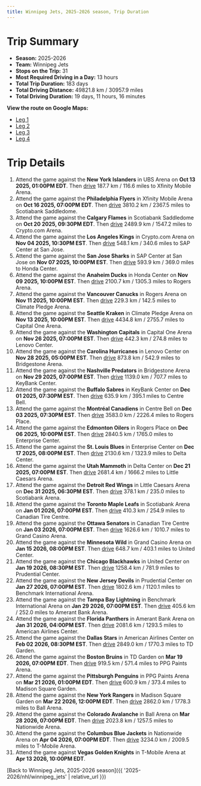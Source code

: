 ```yaml
---
title: Winnipeg Jets, 2025-2026 season, Trip Duration
---
```


# Trip Summary
- **Season:** 2025-2026
- **Team:** Winnipeg Jets
- **Stops on the Trip:** 31
- **Most Required Driving in a Day:** 13 hours
- **Total Trip Duration:** 183 days
- **Total Driving Distance:** 49821.8 km / 30957.9 miles
- **Total Driving Duration:** 19 days, 11 hours, 16 minutes

**View the route on Google Maps:**
- [Leg 1](https://www.google.com/maps/dir/UBS+Arena+New+York/Xfinity+Mobile+Arena+Philadelphia/Scotiabank+Saddledome+Calgary/Crypto.com+Arena+Los+Angeles/SAP+Center+at+San+Jose+San+Jose/Honda+Center+Anaheim/Rogers+Arena+Vancouver/Climate+Pledge+Arena+Seattle/Capital+One+Arena+Washington/Lenovo+Center+Carolina)
- [Leg 2](https://www.google.com/maps/dir/Lenovo+Center+Carolina/Bridgestone+Arena+Nashville/KeyBank+Center+Buffalo/Centre+Bell+Montréal/Rogers+Place+Edmonton/Enterprise+Center+St.+Louis/Delta+Center+Utah/Little+Caesars+Arena+Detroit/Scotiabank+Arena+Toronto/Canadian+Tire+Centre+Ottawa)
- [Leg 3](https://www.google.com/maps/dir/Canadian+Tire+Centre+Ottawa/Grand+Casino+Arena+Minnesota/United+Center+Chicago/Prudential+Center+New+Jersey/Benchmark+International+Arena+Tampa+Bay/Amerant+Bank+Arena+Florida/American+Airlines+Center+Dallas/TD+Garden+Boston/PPG+Paints+Arena+Pittsburgh/Madison+Square+Garden+New+York)
- [Leg 4](https://www.google.com/maps/dir/Madison+Square+Garden+New+York/Ball+Arena+Colorado/Nationwide+Arena+Columbus/T-Mobile+Arena+Vegas)

# Trip Details
1. Attend the game against the **New York Islanders** in UBS Arena on **Oct 13 2025, 01:00PM EDT**. Then [drive](https://www.google.com/maps/dir/UBS+Arena+New+York/Xfinity+Mobile+Arena+Philadelphia) 187.7 km / 116.6 miles to Xfinity Mobile Arena.
2. Attend the game against the **Philadelphia Flyers** in Xfinity Mobile Arena on **Oct 16 2025, 07:00PM EDT**. Then [drive](https://www.google.com/maps/dir/Xfinity+Mobile+Arena+Philadelphia/Scotiabank+Saddledome+Calgary) 3810.2 km / 2367.5 miles to Scotiabank Saddledome.
3. Attend the game against the **Calgary Flames** in Scotiabank Saddledome on **Oct 20 2025, 09:30PM EDT**. Then [drive](https://www.google.com/maps/dir/Scotiabank+Saddledome+Calgary/Crypto.com+Arena+Los+Angeles) 2489.9 km / 1547.2 miles to Crypto.com Arena.
4. Attend the game against the **Los Angeles Kings** in Crypto.com Arena on **Nov 04 2025, 10:30PM EST**. Then [drive](https://www.google.com/maps/dir/Crypto.com+Arena+Los+Angeles/SAP+Center+at+San+Jose+San+Jose) 548.1 km / 340.6 miles to SAP Center at San Jose.
5. Attend the game against the **San Jose Sharks** in SAP Center at San Jose on **Nov 07 2025, 10:00PM EST**. Then [drive](https://www.google.com/maps/dir/SAP+Center+at+San+Jose+San+Jose/Honda+Center+Anaheim) 593.9 km / 369.0 miles to Honda Center.
6. Attend the game against the **Anaheim Ducks** in Honda Center on **Nov 09 2025, 10:00PM EST**. Then [drive](https://www.google.com/maps/dir/Honda+Center+Anaheim/Rogers+Arena+Vancouver) 2100.7 km / 1305.3 miles to Rogers Arena.
7. Attend the game against the **Vancouver Canucks** in Rogers Arena on **Nov 11 2025, 10:00PM EST**. Then [drive](https://www.google.com/maps/dir/Rogers+Arena+Vancouver/Climate+Pledge+Arena+Seattle) 229.3 km / 142.5 miles to Climate Pledge Arena.
8. Attend the game against the **Seattle Kraken** in Climate Pledge Arena on **Nov 13 2025, 10:00PM EST**. Then [drive](https://www.google.com/maps/dir/Climate+Pledge+Arena+Seattle/Capital+One+Arena+Washington) 4434.8 km / 2755.7 miles to Capital One Arena.
9. Attend the game against the **Washington Capitals** in Capital One Arena on **Nov 26 2025, 07:00PM EST**. Then [drive](https://www.google.com/maps/dir/Capital+One+Arena+Washington/Lenovo+Center+Carolina) 442.3 km / 274.8 miles to Lenovo Center.
10. Attend the game against the **Carolina Hurricanes** in Lenovo Center on **Nov 28 2025, 05:00PM EST**. Then [drive](https://www.google.com/maps/dir/Lenovo+Center+Carolina/Bridgestone+Arena+Nashville) 873.8 km / 542.9 miles to Bridgestone Arena.
11. Attend the game against the **Nashville Predators** in Bridgestone Arena on **Nov 29 2025, 07:00PM EST**. Then [drive](https://www.google.com/maps/dir/Bridgestone+Arena+Nashville/KeyBank+Center+Buffalo) 1139.0 km / 707.7 miles to KeyBank Center.
12. Attend the game against the **Buffalo Sabres** in KeyBank Center on **Dec 01 2025, 07:30PM EST**. Then [drive](https://www.google.com/maps/dir/KeyBank+Center+Buffalo/Centre+Bell+Montréal) 635.9 km / 395.1 miles to Centre Bell.
13. Attend the game against the **Montréal Canadiens** in Centre Bell on **Dec 03 2025, 07:30PM EST**. Then [drive](https://www.google.com/maps/dir/Centre+Bell+Montréal/Rogers+Place+Edmonton) 3583.0 km / 2226.4 miles to Rogers Place.
14. Attend the game against the **Edmonton Oilers** in Rogers Place on **Dec 06 2025, 10:00PM EST**. Then [drive](https://www.google.com/maps/dir/Rogers+Place+Edmonton/Enterprise+Center+St.+Louis) 2840.5 km / 1765.0 miles to Enterprise Center.
15. Attend the game against the **St. Louis Blues** in Enterprise Center on **Dec 17 2025, 08:00PM EST**. Then [drive](https://www.google.com/maps/dir/Enterprise+Center+St.+Louis/Delta+Center+Utah) 2130.6 km / 1323.9 miles to Delta Center.
16. Attend the game against the **Utah Mammoth** in Delta Center on **Dec 21 2025, 07:00PM EST**. Then [drive](https://www.google.com/maps/dir/Delta+Center+Utah/Little+Caesars+Arena+Detroit) 2681.4 km / 1666.2 miles to Little Caesars Arena.
17. Attend the game against the **Detroit Red Wings** in Little Caesars Arena on **Dec 31 2025, 06:30PM EST**. Then [drive](https://www.google.com/maps/dir/Little+Caesars+Arena+Detroit/Scotiabank+Arena+Toronto) 378.1 km / 235.0 miles to Scotiabank Arena.
18. Attend the game against the **Toronto Maple Leafs** in Scotiabank Arena on **Jan 01 2026, 07:00PM EST**. Then [drive](https://www.google.com/maps/dir/Scotiabank+Arena+Toronto/Canadian+Tire+Centre+Ottawa) 410.3 km / 254.9 miles to Canadian Tire Centre.
19. Attend the game against the **Ottawa Senators** in Canadian Tire Centre on **Jan 03 2026, 07:00PM EST**. Then [drive](https://www.google.com/maps/dir/Canadian+Tire+Centre+Ottawa/Grand+Casino+Arena+Minnesota) 1626.6 km / 1010.7 miles to Grand Casino Arena.
20. Attend the game against the **Minnesota Wild** in Grand Casino Arena on **Jan 15 2026, 08:00PM EST**. Then [drive](https://www.google.com/maps/dir/Grand+Casino+Arena+Minnesota/United+Center+Chicago) 648.7 km / 403.1 miles to United Center.
21. Attend the game against the **Chicago Blackhawks** in United Center on **Jan 19 2026, 08:30PM EST**. Then [drive](https://www.google.com/maps/dir/United+Center+Chicago/Prudential+Center+New+Jersey) 1258.4 km / 781.9 miles to Prudential Center.
22. Attend the game against the **New Jersey Devils** in Prudential Center on **Jan 27 2026, 07:00PM EST**. Then [drive](https://www.google.com/maps/dir/Prudential+Center+New+Jersey/Benchmark+International+Arena+Tampa+Bay) 1802.6 km / 1120.1 miles to Benchmark International Arena.
23. Attend the game against the **Tampa Bay Lightning** in Benchmark International Arena on **Jan 29 2026, 07:00PM EST**. Then [drive](https://www.google.com/maps/dir/Benchmark+International+Arena+Tampa+Bay/Amerant+Bank+Arena+Florida) 405.6 km / 252.0 miles to Amerant Bank Arena.
24. Attend the game against the **Florida Panthers** in Amerant Bank Arena on **Jan 31 2026, 04:00PM EST**. Then [drive](https://www.google.com/maps/dir/Amerant+Bank+Arena+Florida/American+Airlines+Center+Dallas) 2081.6 km / 1293.5 miles to American Airlines Center.
25. Attend the game against the **Dallas Stars** in American Airlines Center on **Feb 02 2026, 08:30PM EST**. Then [drive](https://www.google.com/maps/dir/American+Airlines+Center+Dallas/TD+Garden+Boston) 2849.0 km / 1770.3 miles to TD Garden.
26. Attend the game against the **Boston Bruins** in TD Garden on **Mar 19 2026, 07:00PM EDT**. Then [drive](https://www.google.com/maps/dir/TD+Garden+Boston/PPG+Paints+Arena+Pittsburgh) 919.5 km / 571.4 miles to PPG Paints Arena.
27. Attend the game against the **Pittsburgh Penguins** in PPG Paints Arena on **Mar 21 2026, 01:00PM EDT**. Then [drive](https://www.google.com/maps/dir/PPG+Paints+Arena+Pittsburgh/Madison+Square+Garden+New+York) 600.9 km / 373.4 miles to Madison Square Garden.
28. Attend the game against the **New York Rangers** in Madison Square Garden on **Mar 22 2026, 12:00PM EDT**. Then [drive](https://www.google.com/maps/dir/Madison+Square+Garden+New+York/Ball+Arena+Colorado) 2862.0 km / 1778.3 miles to Ball Arena.
29. Attend the game against the **Colorado Avalanche** in Ball Arena on **Mar 28 2026, 07:00PM EDT**. Then [drive](https://www.google.com/maps/dir/Ball+Arena+Colorado/Nationwide+Arena+Columbus) 2023.8 km / 1257.5 miles to Nationwide Arena.
30. Attend the game against the **Columbus Blue Jackets** in Nationwide Arena on **Apr 04 2026, 07:00PM EDT**. Then [drive](https://www.google.com/maps/dir/Nationwide+Arena+Columbus/T-Mobile+Arena+Vegas) 3234.0 km / 2009.5 miles to T-Mobile Arena.
31. Attend the game against **Vegas Golden Knights** in T-Mobile Arena at **Apr 13 2026, 10:00PM EDT**.

[Back to Winnipeg Jets, 2025-2026 season]({{ '2025-2026/nhl/winnipeg_jets' | relative_url }})
